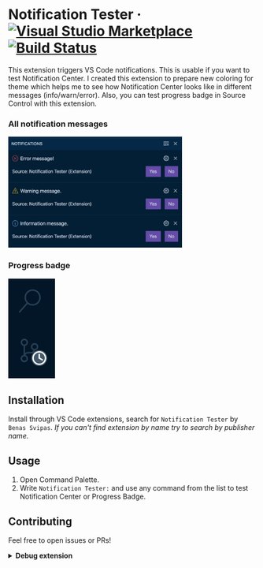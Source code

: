 # Notification Tester &middot; [![Visual Studio Marketplace](https://img.shields.io/visual-studio-marketplace/v/svipas.notification-tester.svg)](https://marketplace.visualstudio.com/items?itemName=svipas.notification-tester) [![Build Status](https://dev.azure.com/svipas/svipas/_apis/build/status/svipas.vscode-notification-tester?branchName=master)](https://dev.azure.com/svipas/svipas/_build/latest?definitionId=3&branchName=master)

This extension triggers VS Code notifications. This is usable if you want to test Notification Center. I created this extension to prepare new coloring for theme which helps me to see how Notification Center looks like in different messages (info/warn/error). Also, you can test progress badge in Source Control with this extension.

### All notification messages

<img src="https://raw.githubusercontent.com/svipas/vscode-notification-tester/master/images/notifications.jpg" width="70%">

### Progress badge

<img src="https://raw.githubusercontent.com/svipas/vscode-notification-tester/master/images/progress-badge.png">

## Installation

Install through VS Code extensions, search for `Notification Tester` by `Benas Svipas`. _If you can't find extension by name try to search by publisher name._

## Usage

1. Open Command Palette.
2. Write `Notification Tester:` and use any command from the list to test Notification Center or Progress Badge.

## Contributing

Feel free to open issues or PRs!

<details>
<summary><strong>Debug extension</strong></summary>

- Open this repository inside VS Code.
- Run `Debug: Select and Start Debugging` from command palette or open debug sidebar.
- Select `Run Extension`.

</details>
